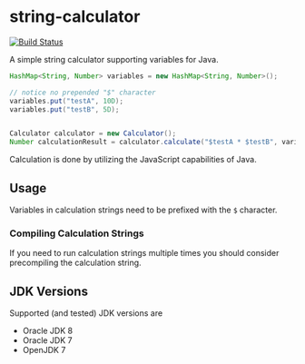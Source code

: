 # string-calculator
[![Build Status](https://travis-ci.org/error418/string-calculator.svg?branch=enhancement%2Ftravis-ci)](https://travis-ci.org/error418/string-calculator)

A simple string calculator supporting variables for Java.

```java
HashMap<String, Number> variables = new HashMap<String, Number>();

// notice no prepended "$" character
variables.put("testA", 10D);
variables.put("testB", 5D);


Calculator calculator = new Calculator();
Number calculationResult = calculator.calculate("$testA * $testB", variables);
```

Calculation is done by utilizing the JavaScript capabilities of Java.


## Usage

Variables in calculation strings need to be prefixed with the `$` character.


### Compiling Calculation Strings

If you need to run calculation strings multiple times you should consider precompiling the calculation string.

## JDK Versions

Supported (and tested) JDK versions are

* Oracle JDK 8
* Oracle JDK 7
* OpenJDK 7